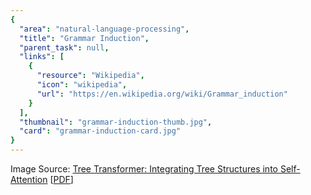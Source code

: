 ```yaml
---
{
  "area": "natural-language-processing",
  "title": "Grammar Induction",
  "parent_task": null,
  "links": [
    {
      "resource": "Wikipedia",
      "icon": "wikipedia",
      "url": "https://en.wikipedia.org/wiki/Grammar_induction"
    }
  ],
  "thumbnail": "grammar-induction-thumb.jpg",
  "card": "grammar-induction-card.jpg"
}
---
```

Image Source: [Tree Transformer: Integrating Tree Structures into Self-Attention](https://www.semanticscholar.org/paper/Tree-Transformer%3A-Integrating-Tree-Structures-into-Wang-Lee/af76a070bdf22c506ce7bd3eae92d3a5954541e1) [[PDF](https://arxiv.org/pdf/1909.06639.pdf)]  